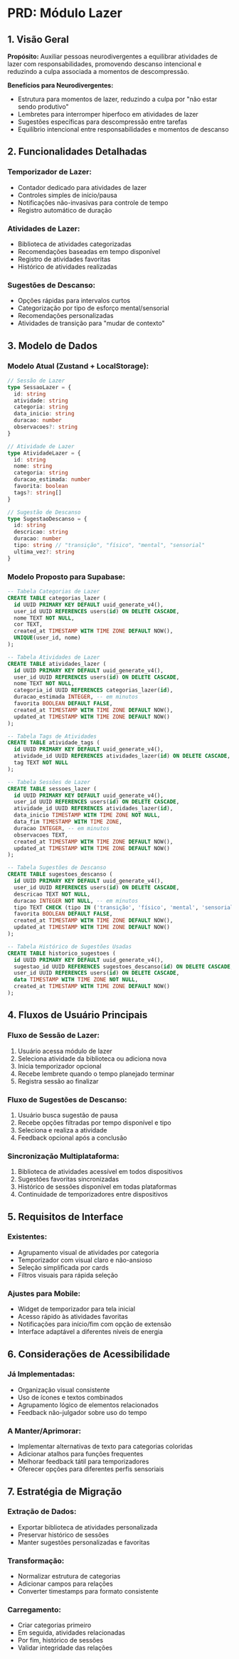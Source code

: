 # PRD: Módulo Lazer

## 1. Visão Geral

**Propósito:** Auxiliar pessoas neurodivergentes a equilibrar atividades de lazer com responsabilidades, promovendo descanso intencional e reduzindo a culpa associada a momentos de descompressão.

**Benefícios para Neurodivergentes:**
- Estrutura para momentos de lazer, reduzindo a culpa por "não estar sendo produtivo"
- Lembretes para interromper hiperfoco em atividades de lazer
- Sugestões específicas para descompressão entre tarefas
- Equilíbrio intencional entre responsabilidades e momentos de descanso

## 2. Funcionalidades Detalhadas

### Temporizador de Lazer:
- Contador dedicado para atividades de lazer
- Controles simples de início/pausa
- Notificações não-invasivas para controle de tempo
- Registro automático de duração

### Atividades de Lazer:
- Biblioteca de atividades categorizadas
- Recomendações baseadas em tempo disponível
- Registro de atividades favoritas
- Histórico de atividades realizadas

### Sugestões de Descanso:
- Opções rápidas para intervalos curtos
- Categorização por tipo de esforço mental/sensorial
- Recomendações personalizadas
- Atividades de transição para "mudar de contexto"

## 3. Modelo de Dados

### Modelo Atual (Zustand + LocalStorage):
```typescript
// Sessão de Lazer
type SessaoLazer = {
  id: string
  atividade: string
  categoria: string
  data_inicio: string
  duracao: number
  observacoes?: string
}

// Atividade de Lazer
type AtividadeLazer = {
  id: string
  nome: string
  categoria: string
  duracao_estimada: number
  favorita: boolean
  tags?: string[]
}

// Sugestão de Descanso
type SugestaoDescanso = {
  id: string
  descricao: string
  duracao: number
  tipo: string // "transição", "físico", "mental", "sensorial"
  ultima_vez?: string
}
```

### Modelo Proposto para Supabase:
```sql
-- Tabela Categorias de Lazer
CREATE TABLE categorias_lazer (
  id UUID PRIMARY KEY DEFAULT uuid_generate_v4(),
  user_id UUID REFERENCES users(id) ON DELETE CASCADE,
  nome TEXT NOT NULL,
  cor TEXT,
  created_at TIMESTAMP WITH TIME ZONE DEFAULT NOW(),
  UNIQUE(user_id, nome)
);

-- Tabela Atividades de Lazer
CREATE TABLE atividades_lazer (
  id UUID PRIMARY KEY DEFAULT uuid_generate_v4(),
  user_id UUID REFERENCES users(id) ON DELETE CASCADE,
  nome TEXT NOT NULL,
  categoria_id UUID REFERENCES categorias_lazer(id),
  duracao_estimada INTEGER, -- em minutos
  favorita BOOLEAN DEFAULT FALSE,
  created_at TIMESTAMP WITH TIME ZONE DEFAULT NOW(),
  updated_at TIMESTAMP WITH TIME ZONE DEFAULT NOW()
);

-- Tabela Tags de Atividades
CREATE TABLE atividade_tags (
  id UUID PRIMARY KEY DEFAULT uuid_generate_v4(),
  atividade_id UUID REFERENCES atividades_lazer(id) ON DELETE CASCADE,
  tag TEXT NOT NULL
);

-- Tabela Sessões de Lazer
CREATE TABLE sessoes_lazer (
  id UUID PRIMARY KEY DEFAULT uuid_generate_v4(),
  user_id UUID REFERENCES users(id) ON DELETE CASCADE,
  atividade_id UUID REFERENCES atividades_lazer(id),
  data_inicio TIMESTAMP WITH TIME ZONE NOT NULL,
  data_fim TIMESTAMP WITH TIME ZONE,
  duracao INTEGER, -- em minutos
  observacoes TEXT,
  created_at TIMESTAMP WITH TIME ZONE DEFAULT NOW(),
  updated_at TIMESTAMP WITH TIME ZONE DEFAULT NOW()
);

-- Tabela Sugestões de Descanso
CREATE TABLE sugestoes_descanso (
  id UUID PRIMARY KEY DEFAULT uuid_generate_v4(),
  user_id UUID REFERENCES users(id) ON DELETE CASCADE,
  descricao TEXT NOT NULL,
  duracao INTEGER NOT NULL, -- em minutos
  tipo TEXT CHECK (tipo IN ('transição', 'físico', 'mental', 'sensorial')),
  favorita BOOLEAN DEFAULT FALSE,
  created_at TIMESTAMP WITH TIME ZONE DEFAULT NOW(),
  updated_at TIMESTAMP WITH TIME ZONE DEFAULT NOW()
);

-- Tabela Histórico de Sugestões Usadas
CREATE TABLE historico_sugestoes (
  id UUID PRIMARY KEY DEFAULT uuid_generate_v4(),
  sugestao_id UUID REFERENCES sugestoes_descanso(id) ON DELETE CASCADE,
  user_id UUID REFERENCES users(id) ON DELETE CASCADE,
  data TIMESTAMP WITH TIME ZONE NOT NULL,
  created_at TIMESTAMP WITH TIME ZONE DEFAULT NOW()
);
```

## 4. Fluxos de Usuário Principais

### Fluxo de Sessão de Lazer:
1. Usuário acessa módulo de lazer
2. Seleciona atividade da biblioteca ou adiciona nova
3. Inicia temporizador opcional
4. Recebe lembrete quando o tempo planejado terminar
5. Registra sessão ao finalizar

### Fluxo de Sugestões de Descanso:
1. Usuário busca sugestão de pausa
2. Recebe opções filtradas por tempo disponível e tipo
3. Seleciona e realiza a atividade
4. Feedback opcional após a conclusão

### Sincronização Multiplataforma:
1. Biblioteca de atividades acessível em todos dispositivos
2. Sugestões favoritas sincronizadas
3. Histórico de sessões disponível em todas plataformas
4. Continuidade de temporizadores entre dispositivos

## 5. Requisitos de Interface

### Existentes:
- Agrupamento visual de atividades por categoria
- Temporizador com visual claro e não-ansioso
- Seleção simplificada por cards
- Filtros visuais para rápida seleção

### Ajustes para Mobile:
- Widget de temporizador para tela inicial
- Acesso rápido às atividades favoritas
- Notificações para início/fim com opção de extensão
- Interface adaptável a diferentes níveis de energia

## 6. Considerações de Acessibilidade

### Já Implementadas:
- Organização visual consistente
- Uso de ícones e textos combinados
- Agrupamento lógico de elementos relacionados
- Feedback não-julgador sobre uso do tempo

### A Manter/Aprimorar:
- Implementar alternativas de texto para categorias coloridas
- Adicionar atalhos para funções frequentes
- Melhorar feedback tátil para temporizadores
- Oferecer opções para diferentes perfis sensoriais

## 7. Estratégia de Migração

### Extração de Dados:
- Exportar biblioteca de atividades personalizada
- Preservar histórico de sessões
- Manter sugestões personalizadas e favoritas

### Transformação:
- Normalizar estrutura de categorias 
- Adicionar campos para relações
- Converter timestamps para formato consistente

### Carregamento:
- Criar categorias primeiro
- Em seguida, atividades relacionadas
- Por fim, histórico de sessões
- Validar integridade das relações
